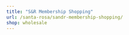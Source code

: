 ```yaml
---
title: "S&R Membership Shopping"
url: /santa-rosa/sandr-membership-shopping/
shop: wholesale
---
```

